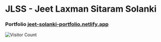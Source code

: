 # JLSS - Jeet Laxman Sitaram Solanki

### Portfolio [jeet-solanki-portfolio.netlify.app](https://jeet-solanki-portfolio.netlify.app)

![Visitor Count](https://komarev.com/ghpvc/?username=Jeet-solanki-1)
